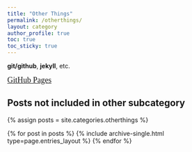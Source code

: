 ```yaml
---
title: "Other Things"
permalink: /otherthings/
layout: category
author_profile: true
toc: true
toc_sticky: true
---
```



**git/github**, **jekyll**, etc.

<span style="
font-family: 'GyeonggiTitleM';
font-size: 1.3em;
">
[GitHub Pages]
</span>

[GitHub Pages]: /githubpages/

## Posts not included in other subcategory

{% assign posts = site.categories.otherthings %}

{% for post in posts %} {% include archive-single.html type=page.entries_layout %} {% endfor %}
